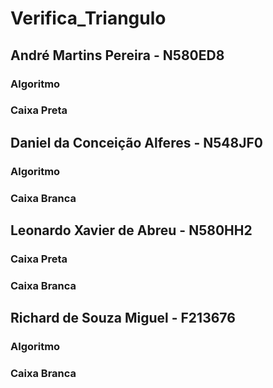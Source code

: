 # Verifica_Triangulo

## André Martins Pereira - N580ED8
  ### Algoritmo
  ### Caixa Preta
## Daniel da Conceição Alferes - N548JF0
  ### Algoritmo
  ### Caixa Branca
## Leonardo Xavier de Abreu - N580HH2
  ### Caixa Preta
  ### Caixa Branca
## Richard de Souza Miguel - F213676
  ### Algoritmo
  ### Caixa Branca